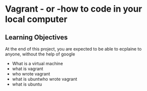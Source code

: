 # Vagrant - or -how to code in your local computer
## Learning Objectives
At the end of this project, you are expected to be able to ecplaine to anyone, without the help of google
* What is a virtual machine
* what is vagrant
* who wrote vagrant
* what is ubuntwho wrote vagrant
* what is ubuntu
